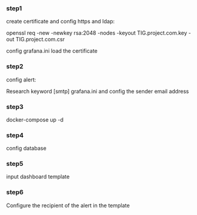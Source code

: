 ### step1 
create certificate and config https and ldap: 

openssl req -new -newkey rsa:2048 -nodes -keyout TIG.project.com.key -out TIG.project.com.csr

config grafana.ini load the certificate

### step2 
config alert: 

Research keyword [smtp] grafana.ini and config the sender email address

### step3
docker-compose up -d

### step4
config database 

### step5
input dashboard template

### step6
Configure the recipient of the alert in the template